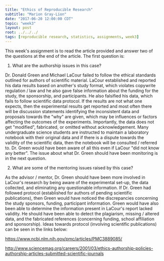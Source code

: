 ```yaml
---
title: "Ethics of Reproducible Research"
subtitle: "Marion Gray-Lion"
date: "2017-06-20 12:00:00 CDT"
topic: "week3"
layout: post
root: ../../../
tags: [reproducible research, statistics, assignments, week3]
---
```

 
This week's assignment is to read the article provided and answer two of the questions at the end of the article. The first question is:

1. What are the authorship issues in this case?

Dr. Donald Green and Michael LaCour failed to follow the ethical standards outlined for authors of scientific material. LaCour established and reported his data results based on another's study format, which violates copywrite regulation / law and he also gave false information about the funding for the study, the sponsorship, and participants. He also falsified his data, which fails to follow scientific data protocol. If the results are not what one expects, then the experimental results get reported and most often there will be discussion statements identifying the inconsistent data and proposals towards the "why" are given, which may be influences or factors affecting the outcomes of the experiments. Importantly, the data does not get "modified", fabricated, or omitted without acknowledgement. Many undergraduate science students are instructed to maintain a laboratory notebook with their original data and if there is a dispute towards the validity of the scientific data, then the notebook will be consulted / referred to. Dr. Green would have been aware of all this even if LaCour "did not know any better". The issue about what Dr. Green should have been monitoring is in the next question.

2. What are some of the mentoring issues raised by this case?

As the advisor / mentor, Dr. Green should have been more involved in LaCour's research by being aware of the experimental set-up, the data collected, and eliminating any questionable information. If Dr. Green had followed protocol (established for authors of pending scientific publications), then Green would have noticed the discrepancies concerning the study sponsors, funding, participant information. Green would have also been able to determine the information present in LaCour's report lacked validity. He should have been able to detect the plagiarism, missing / altered data, and the fabricated references (concerning funding, school affiliation and sponsorship). Ideas towards protocol (involving scientific publications) can be seen in the links below: 

https://www.ncbi.nlm.nih.gov/pmc/articles/PMC3889085/

http://www.sciencemag.org/careers/2001/03/ethics-authorship-policies-authorship-articles-submitted-scientific-journals



